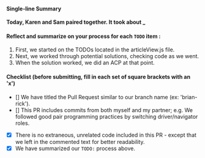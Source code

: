 #### Single-line Summary
**Today, Karen and Sam paired together. It took about _**

#### Reflect and summarize on your process for each `TODO` item :  
  1. First, we started on the TODOs located in the articleView.js file.  
  2. Next, we worked through potential solutions, checking code as we went.
  3. When the solution worked, we did an ACP at that point.
  

#### Checklist (before submitting, fill in each set of square brackets with an 'x')
- [] We have titled the Pull Request similar to our branch name (ex: 'brian-rick'). 
- [] This PR includes commits from both myself and my partner; e.g. We followed good pair programming practices by switching driver/navigator roles.
- [x] There is no extraneous, unrelated code included in this PR - except that we left in the commented text for better readability.  
- [x] We have summarized our `TODO:` process above.
